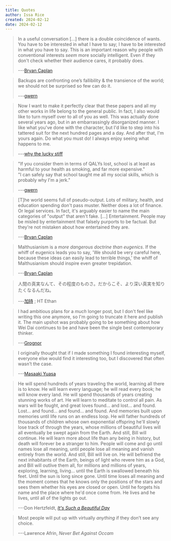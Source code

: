 ```yaml
---
title: Quotes
author: Issa Rice
created: 2024-02-12
date: 2024-02-12
---
```

> In a useful conversation [...] there is a double coincidence of wants. You have to be interested in what I have to say; I have to be interested in what you have to say. This is an important reason why people with conventional interests *seem* more socially intelligent. Even if they don't check whether their audience cares, it probably does.
>
> ---[Bryan Caplan](http://econlog.econlib.org/archives/2009/06/how_i_raised_my.html)

> Backups are confronting one’s fallibility & the transience of the world; we should not be surprised so few can do it.
> 
> ---[gwern](http://www.gwern.net/Notes#technology-epigrams)

> Now I want to make it perfectly clear that these papers and all my other works in life belong to the general public. In fact, I also would like to turn myself over to all of you as well. This was actually done several years ago, but in an embarrassingly disorganized manner. I like what you've done with the character, but I'd like to step into his tattered suit for the next hundred pages and a day.  And after that, I'm yours again. Do what you must do! I always enjoy seeing what happens to me.
>
> ---[why the lucky stiff](https://archive.org/stream/136875051WhySCompletePrinterSpoolAsOneBook/136875051--why-s-complete-printer-spool-as-one-book_djvu.txt)

> "If you consider them in terms of QALYs lost, school is at least as harmful to your health as smoking, and far more expensive." \
> "I can safely say that school taught me all my social skills, which is probably why I'm a jerk."
> 
> ---[gwern](https://twitter.com/gwern/status/727643389542473728)

> \[T]he world seems full of pseudo-output.  Lots of military, health, and education spending don't pass muster.  Neither does a lot of finance.  Or legal services.  In fact, it's arguably easier to name the main categories of "output" that aren't fake. [...] Entertainment.  People may be misled by entertainment that falsely purports to be factual.  But they're not mistaken about how entertained they are.
>
> ---[Bryan Caplan](http://econlog.econlib.org/archives/2012/03/the_unsung.html)

> Malthusianism is a *more dangerous doctrine than eugenics*.  If the whiff of eugenics leads you to say, 'We should be very careful here, because these ideas can easily lead to terrible things,' the whiff of Malthusianism should inspire even greater trepidation.
> 
> ---[Bryan Caplan](http://econlog.econlib.org/archives/2012/05/eugenics_malthu.html)

> 人間の真実なんて、その程度のものさ。だからこそ、より深い真実を知りたくなるんだね。
> 
> ---[加持](http://wikiwiki.jp/eva-shingeki/?%A5%BB%A5%EA%A5%D5%CA%DD%B4%C9%B8%CB%2F%BA%C7%BD%AA%CF%C3) ; HT Ethan

> I had ambitious plans for a *much* longer post, but I don't feel like writing this one anymore, so I'm going to truncate it here and publish it. The main upshot was probably going to be something about how Wei Dai continues to be and have been the single best contemporary thinker.
> 
> ---[Grognor](https://grognor.blogspot.com/2016/12/cooperative-epistemology.html)

> I originally thought that if I made something I found interesting myself, everyone else would find it interesting too, but I discovered that often wasn’t the case. 
> 
> ---[Masaaki Yuasa](https://www.japantimes.co.jp/culture/2018/10/25/films/masaaki-yuasa-anime-discerning-fan/)

> He will spend hundreds of years traveling the world, learning all there is to know. He will learn every language; he will read every book; he will know every land. He will spend thousands of years creating stunning works of art. He will learn to meditate to control all pain. As wars will be fought, and great loves found… and lost… and found. Lost… and found… and found… and found. And memories built upon memories until life runs on an endless loop. He will father hundreds of thousands of children whose own exponential offspring he'll slowly lose track of through the years, whose millions of beautiful lives will all eventually be swept again from the Earth. And still, Bill will continue. He will learn more about life than any being in history, but death will forever be a stranger to him. People will come and go until names lose all meaning, until people lose all meaning and vanish entirely from the world. And still, Bill will live on. He will befriend the next inhabitants of the Earth, beings of light who revere him as a God, and Bill will outlive them all, for millions and millions of years, exploring, learning, living… until the Earth is swallowed beneath his feet. Until the sun is long since gone. Until time loses all meaning and the moment comes that he knows only the positions of the stars and sees them whether his eyes are closed or open. Until he forgets his name and the place where he'd once come from. He lives and he lives, until all of the lights go out.
>
> ---Don Hertzfeldt, [_It's Such a Beautiful Day_](https://tvtropes.org/pmwiki/pmwiki.php/Heartwarming/ItsSuchABeautifulDay)

> Most people will put up with virtually *anything* if they don’t see any choice.
> 
> ---Lawrence Afrin, _Never Bet Against Occam_